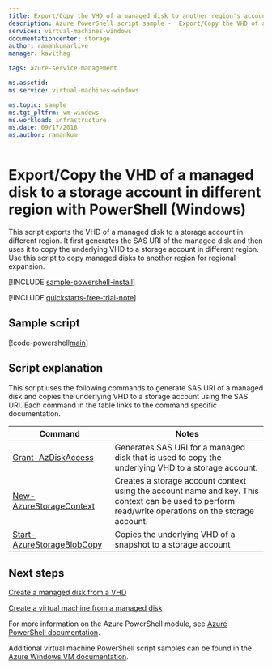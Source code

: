 ```yaml
---
title: Export/Copy the VHD of a managed disk to another region's account (Windows) - PowerShell
description: Azure PowerShell script sample -  Export/Copy the VHD of a managed disk to a storage account in same or different region
services: virtual-machines-windows
documentationcenter: storage
author: ramankumarlive
manager: kavithag

tags: azure-service-management

ms.assetid:
ms.service: virtual-machines-windows

ms.topic: sample
ms.tgt_pltfrm: vm-windows
ms.workload: infrastructure
ms.date: 09/17/2018
ms.author: ramankum
---
```


# Export/Copy the VHD of a managed disk to a storage account in different region with PowerShell (Windows)

This script exports the VHD of a managed disk to a storage account in different region. It first generates the SAS URI of the managed disk and then uses it to copy the underlying VHD to a storage account in different region. Use this script to copy managed disks to another region for regional expansion.  

[!INCLUDE [sample-powershell-install](../../../includes/sample-powershell-install.md)]

[!INCLUDE [quickstarts-free-trial-note](../../../includes/quickstarts-free-trial-note.md)]

 

## Sample script

[!code-powershell[main](../../../powershell_scripts/virtual-machine/copy-managed-disks-vhd-to-storage-account/copy-managed-disks-vhd-to-storage-account.ps1 "Copy the VHD of a managed disk")]


## Script explanation

This script uses the following commands to generate SAS URI of a managed disk and copies the underlying VHD to a storage account using the SAS URI. Each command in the table links to the command specific documentation.

| Command | Notes |
|---|---|
| [Grant-AzDiskAccess](/powershell/module/az.compute/grant-azdiskaccess) | Generates SAS URI for a managed disk that is used to copy the underlying VHD to a storage account. |
| [New-AzureStorageContext](/powershell/module/azure.storage/new-azurestoragecontext) | Creates a storage account context using the account name and key. This context can be used to perform read/write operations on the storage account. |
| [Start-AzureStorageBlobCopy](/powershell/module/azure.storage/start-azurestorageblobcopy) | Copies the underlying VHD of a snapshot to a storage account |

## Next steps

[Create a managed disk from a VHD](virtual-machines-windows-powershell-sample-create-managed-disk-from-vhd.md?toc=%2fpowershell%2fmodule%2ftoc.json)

[Create a virtual machine from a managed disk](./virtual-machines-powershell-sample-create-vm-from-managed-os-disks.md?toc=%2fpowershell%2fmodule%2ftoc.json)

For more information on the Azure PowerShell module, see [Azure PowerShell documentation](/powershell/azure/).

Additional virtual machine PowerShell script samples can be found in the [Azure Windows VM documentation](../windows/powershell-samples.md?toc=%2fazure%2fvirtual-machines%2fwindows%2ftoc.json).

